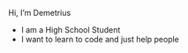  Hi, I’m Demetrius
  - I am a High School Student
  - I want to learn to code and just help people 

<!---
QuietSquirrel/QuietSquirrel is a ✨ special ✨ repository because its `README.md` (this file) appears on your GitHub profile.
You can click the Preview link to take a look at your changes.
--->
